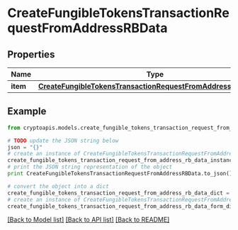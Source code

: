 # CreateFungibleTokensTransactionRequestFromAddressRBData


## Properties
Name | Type | Description | Notes
------------ | ------------- | ------------- | -------------
**item** | [**CreateFungibleTokensTransactionRequestFromAddressRBDataItem**](CreateFungibleTokensTransactionRequestFromAddressRBDataItem.md) |  | 

## Example

```python
from cryptoapis.models.create_fungible_tokens_transaction_request_from_address_rb_data import CreateFungibleTokensTransactionRequestFromAddressRBData

# TODO update the JSON string below
json = "{}"
# create an instance of CreateFungibleTokensTransactionRequestFromAddressRBData from a JSON string
create_fungible_tokens_transaction_request_from_address_rb_data_instance = CreateFungibleTokensTransactionRequestFromAddressRBData.from_json(json)
# print the JSON string representation of the object
print CreateFungibleTokensTransactionRequestFromAddressRBData.to_json()

# convert the object into a dict
create_fungible_tokens_transaction_request_from_address_rb_data_dict = create_fungible_tokens_transaction_request_from_address_rb_data_instance.to_dict()
# create an instance of CreateFungibleTokensTransactionRequestFromAddressRBData from a dict
create_fungible_tokens_transaction_request_from_address_rb_data_form_dict = create_fungible_tokens_transaction_request_from_address_rb_data.from_dict(create_fungible_tokens_transaction_request_from_address_rb_data_dict)
```
[[Back to Model list]](../README.md#documentation-for-models) [[Back to API list]](../README.md#documentation-for-api-endpoints) [[Back to README]](../README.md)


